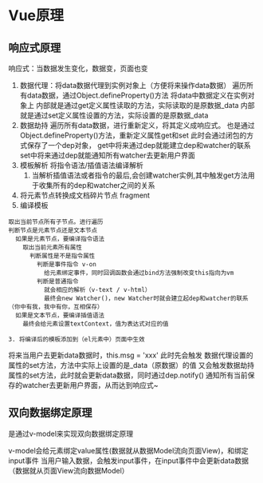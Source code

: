# Vue原理
## 响应式原理
响应式：当数据发生变化，数据变，页面也变

1. 数据代理：将data数据代理到实例对象上（方便将来操作data数据）
    遍历所有data数据，通过Object.defineProperty()方法
    将data中数据定义在实例对象上
    内部就是通过get定义属性读取的方法，实际读取的是原数据_data
    内部就是通过set定义属性设置的方法，实际设置的是原数据_data
2. 数据劫持
    遍历所有data数据，进行重新定义，将其定义成响应式。
    也是通过Object.defineProperty()方法，重新定义属性get和set
    此时会通过闭包的方式保存了一个dep对象，
    get中将来通过dep就能建立dep和watcher的联系
    set中将来通过dep就能通知所有watcher去更新用户界面
3. 模板解析
    将指令语法/插值语法编译解析
    1. 当解析插值语法或者指令的最后,会创建watcher实例,其中触发get方法用于收集所有的dep和watcher之间的关系
  4. 将元素节点转换成文档碎片节点 fragment
  5. 编译模板

    取出当前节点所有子节点。进行遍历
    判断节点是元素节点还是文本节点
      如果是元素节点，要编译指令语法 
        取出当前元素所有属性
          判断属性是不是指令属性
            判断是事件指令 v-on
              给元素绑定事件，同时回调函数会通过bind方法强制改变this指向为vm
            判断是普通指令 
              就会相应的解析（v-text / v-html）
              最终会new Watcher()，new Watcher时就会建立起dep和watcher的联系（你中有我，我中有你，互相保存）
      如果是文本节点，要编译插值语法
        最终会给元素设置textContext，值为表达式对应的值

    3. 将编译后的模板添加到（el元素中）页面中生效

将来当用户去更新data数据时，this.msg = 'xxx'
此时先会触发 数据代理设置的属性的set方法，方法中实际上设置的是_data（原数据）的值
又会触发数据劫持属性的set方法，此时就会更新data数据，同时通过dep.notify()
通知所有当前保存的watcher去更新用户界面，从而达到响应式~ 

## 双向数据绑定原理
是通过v-model来实现双向数据绑定原理

v-model会给元素绑定value属性(数据就从数据Model流向页面View)，和绑定input事件
当用户输入数据，会触发input事件，在input事件中会更新data数据（数据就从页面View流向数据Model）